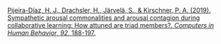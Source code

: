 
[Pijeira-Díaz, H. J., Drachsler, H., Järvelä, S., & Kirschner, P. A. (2019). Sympathetic arousal commonalities and arousal contagion during collaborative learning: How attuned are triad members?. _Computers in Human Behavior_, _92_, 188-197.](https://www.sciencedirect.com/science/article/pii/S0747563218305442?casa_token=ngxdMxFuTWgAAAAA:hbU2RtgxSIV3q_nQgQZ0V50DWFtsLdaBhhuCed_ycLBhO4l8TaHeo95_0M59QlD-y27HRP1bEw)